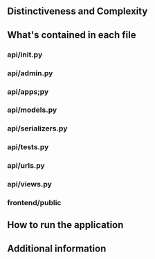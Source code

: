## Distinctiveness and Complexity

## What's contained in each file

### api/**init**.py

### api/admin.py

### api/apps;py

### api/models.py

### api/serializers.py

### api/tests.py

### api/urls.py

### api/views.py

### frontend/public

## How to run the application

## Additional information
